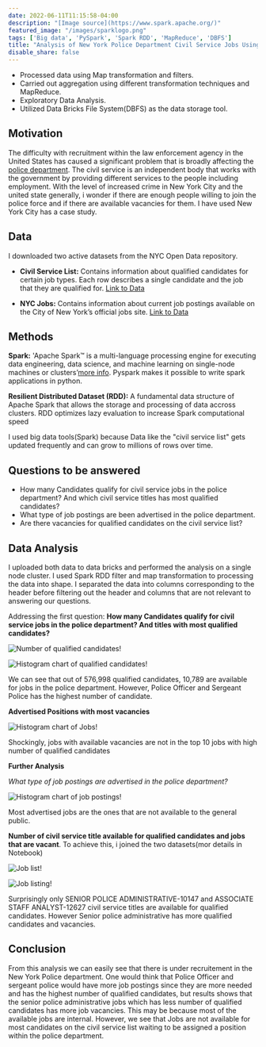 ```yaml
---
date: 2022-06-11T11:15:58-04:00
description: "[Image source](https://www.spark.apache.org/)"
featured_image: "/images/sparklogo.png"
tags: ['Big data', 'PySpark', 'Spark RDD', 'MapReduce', 'DBFS']
title: "Analysis of New York Police Department Civil Service Jobs Using Spark"
disable_share: false
---
```

- Processed data using Map transformation and filters.
- Carried out aggregation using different transformation techniques and MapReduce.
- Exploratory Data Analysis.
- Utilized Data Bricks File System(DBFS) as the data storage tool.



## Motivation

The difficulty with recruitment within the law enforcement agency in the United States has caused a significant problem that is broadly affecting the [police department](https://www.foxnews.com/us/us-police-departments-cops-job-recruitment-anti-cop-climate). The civil service is an independent body that works with the government by providing different services to the people including employment. With the level of increased crime in New York City and the united state generally, i wonder if there are enough people willing to join the police force and if there are available vacancies for them. I have used New York City has a case study. 

## Data

I downloaded two active datasets from the NYC Open Data repository.

- **Civil Service List:** Contains information about qualified candidates for certain job types. Each row describes a single candidate and the job that they are qualified for. 
[Link to Data](https://data.cityofnewyork.us/City-Government/Civil-Service-List-Active-/vx8i-nprf)

- **NYC Jobs:** Contains information about current job postings available on the City of New York’s official jobs site.
[Link to Data](https://data.cityofnewyork.us/City-Government/NYC-Jobs/pda4-rgn4/data)

## Methods

**Spark:** 'Apache Spark™ is a multi-language processing engine for executing data engineering, data science, and machine learning on single-node machines or clusters’[more info](https://spark.apache.org/). Pyspark makes it possible to write spark applications in python.

**Resilient Distributed Dataset (RDD):** A fundamental data structure of Apache Spark that allows the storage and processing of data accross clusters. RDD optimizes lazy evaluation to increase Spark computational speed

I used big data tools(Spark) because Data like the "civil service list" gets updated frequently and can grow to millions of rows over time.

## Questions to be answered

- How many Candidates qualify for civil service jobs in the police department? And which civil service titles has most qualified candidates?
- What type of job postings are been advertised in the police department.
- Are there vacancies for qualified candidates on the civil service list?

## Data Analysis

I uploaded both data to data bricks and performed the analysis on a single node cluster.
I used Spark RDD filter and map transformation to processing the data into shape. I separated the data into columns corresponding to the header before filtering out the header and columns that are not relevant to answering our questions.

Addressing the first question: **How many Candidates qualify for civil service jobs in the police department? And titles with most qualified candidates?**


![Number of qualified candidates!](/images/count2.png "fig1")


![Histogram chart of qualified candidates!](/images/fig33.png "fig2")

We can see that out of 576,998 qualified candidates, 10,789 are available for jobs in the police department. However, Police Officer and Sergeant Police has the highest number of candidate.

**Advertised Positions with most vacancies**

![Histogram chart of Jobs!](/images/fig4.png "fig4")

Shockingly, jobs with available vacancies are not in the top 10 jobs with high number of qualified candidates

**Further Analysis**
 
 *What type of job postings are advertised in the police department?*

![Histogram chart of job postings!](/images/fig2.png "fig3")

Most advertised jobs are the ones that are not available to the general public.

**Number of civil service title available for qualified candidates and jobs that are vacant**.
To achieve this, i joined the two datasets(mor details in Notebook)

![Job list!](/images/jobcount.png "fig4")

![Job listing!](/images/jobs.png "fig4")

Surprisingly only SENIOR POLICE
ADMINISTRATIVE-10147 and ASSOCIATE STAFF ANALYST-12627 civil service titles are available for qualified candidates. However Senior police administrative has more qualified candidates and vacancies.

## Conclusion

From this analysis we can easily see that there is under recruitement in the New York Police department. One would think that Police Officer and sergeant police would have more job postings since they are more needed and has the highest number of qualified candidates, but results shows that the senior police administrative jobs which has less number of qualified candidates has more job vacancies. This may be because most of the available jobs are internal. However, we see that Jobs are not available for most candidates on the civil service list waiting to be assigned a position within the police department. 
